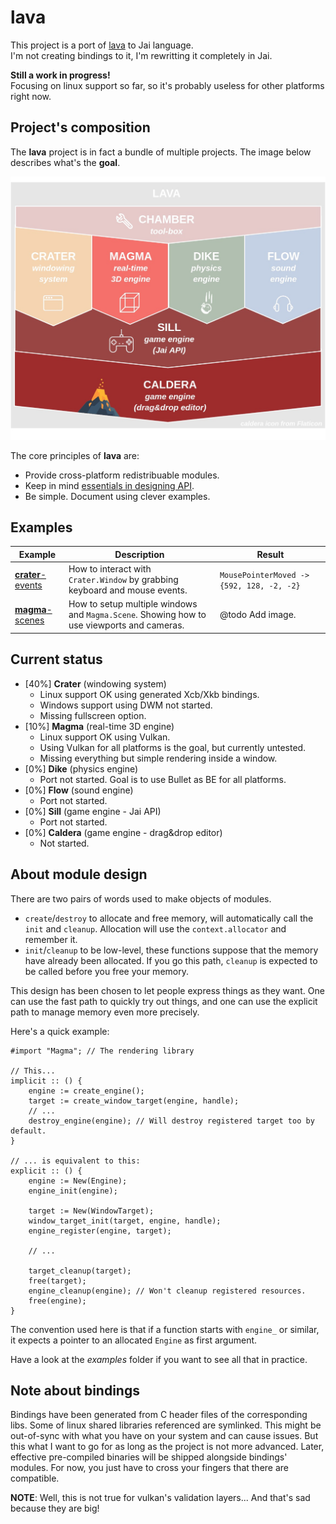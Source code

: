 # lava

This project is a port of [lava](https://github.com/Breush/lava/) to Jai language.<br/>
I'm not creating bindings to it, I'm rewritting it completely in Jai.

**Still a work in progress!**<br/>
Focusing on linux support so far, so it's probably useless for other platforms right now.

## Project's composition

The **lava** project is in fact a bundle of multiple projects. The image below describes what's the **goal**.

![](doc/images/lava.jpg)

The core principles of **lava** are:
- Provide cross-platform redistribuable modules.
- Keep in mind [essentials in designing API](https://caseymuratori.com/blog_0024).
- Be simple. Document using clever examples.

## Examples

| Example  | Description | Result |
| ---- | ---- | ---- |
| [**crater**-events](https://github.com/Breush/lava/tree/master/examples/crater-events)  | How to interact with `Crater.Window` by grabbing keyboard and mouse events. | `MousePointerMoved -> {592, 128, -2, -2}` |
| [**magma**-scenes](https://github.com/Breush/lava/tree/master/examples/magma-scenes)  | How to setup multiple windows and `Magma.Scene`. Showing how to use viewports and cameras. | @todo Add image. |

## Current status

- [40%] **Crater** (windowing system)
    - Linux support OK using generated Xcb/Xkb bindings.
    - Windows support using DWM not started.
    - Missing fullscreen option.
- [10%] **Magma** (real-time 3D engine)
    - Linux support OK using Vulkan.
    - Using Vulkan for all platforms is the goal, but currently untested.
    - Missing everything but simple rendering inside a window.
- [0%] **Dike** (physics engine)
    - Port not started. Goal is to use Bullet as BE for all platforms.
- [0%] **Flow** (sound engine)
    - Port not started.
- [0%] **Sill** (game engine - Jai API)
    - Port not started.
- [0%] **Caldera** (game engine - drag&drop editor)
    - Not started.

## About module design

There are two pairs of words used to make objects of modules.
- `create`/`destroy` to allocate and free memory, will automatically call the `init` and `cleanup`. Allocation will use the `context.allocator` and remember it.
- `init`/`cleanup` to be low-level, these functions suppose that the memory have already been allocated. If you go this path, `cleanup` is expected to be called before you free your memory.

This design has been chosen to let people express things as they want. One can use the fast path to quickly try out things, and one can use the explicit path to manage memory even more precisely.

Here's a quick example:

```jai
#import "Magma"; // The rendering library

// This...
implicit :: () {
    engine := create_engine();
    target := create_window_target(engine, handle);
    // ...
    destroy_engine(engine); // Will destroy registered target too by default.
}

// ... is equivalent to this:
explicit :: () {
    engine := New(Engine);
    engine_init(engine);

    target := New(WindowTarget);
    window_target_init(target, engine, handle);
    engine_register(engine, target);

    // ...

    target_cleanup(target);
    free(target);
    engine_cleanup(engine); // Won't cleanup registered resources.
    free(engine);
}
```

The convention used here is that if a function starts with `engine_` or similar, it expects a pointer to an allocated `Engine` as first argument.

Have a look at the *examples* folder if you want to see all that in practice.

## Note about bindings

Bindings have been generated from C header files of the corresponding libs.
Some of linux shared libraries referenced are symlinked.
This might be out-of-sync with what you have on your system and can cause issues.
But this what I want to go for as long as the project is not more advanced.
Later, effective pre-compiled binaries will be shipped alongside bindings' modules.
For now, you just have to cross your fingers that there are compatible.

__NOTE__: Well, this is not true for vulkan's validation layers...
And that's sad because they are big!
